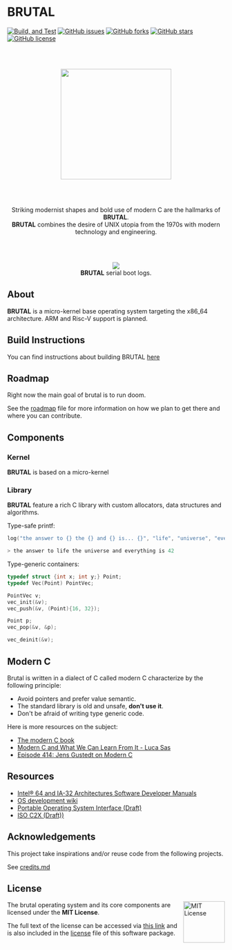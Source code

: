 # **BRUTAL**

[![Build, and Test](https://github.com/brutal-org/brutal/actions/workflows/main.yml/badge.svg)](https://github.com/brutal-org/brutal/actions/workflows/main.yml)
[![GitHub issues](https://img.shields.io/github/issues/brutal-org/brutal)](https://github.com/brutal-org/brutal/issues)
[![GitHub forks](https://img.shields.io/github/forks/brutal-org/brutal)](https://github.com/brutal-org/brutal/network)
[![GitHub stars](https://img.shields.io/github/stars/brutal-org/brutal)](https://github.com/brutal-org/brutal/stargazers)
[![GitHub license](https://img.shields.io/github/license/brutal-org/brutal)](https://github.com/brutal-org/brutal/blob/main/license)

<br/>
<br/>
<p align="center">
<img width="256" src="meta/assets/logo.png">
</p>
<br/>
<br/>
<p align="center">
Striking modernist shapes and bold use of modern C are the hallmarks of <b>BRUTAL</b>.<br>
<b>BRUTAL</b> combines the desire of UNIX utopia from the 1970s with modern technology and engineering.
</p>
<br/>
<br/>

<p align="center">
<img src="meta/screenshots/2021-06-20.png">
<br>
<b>BRUTAL</b> serial boot logs.
</p>


## About

**BRUTAL** is a micro-kernel base operating system targeting the x86_64 architecture. ARM and Risc-V support is planned.

## Build Instructions
You can find instructions about building BRUTAL [here](book/01-04-build.md)

## Roadmap

Right now the main goal of brutal is to run doom.

See the [roadmap](book/01-02-roadmap.md) file for more information on how we plan to get there and where you can contribute.

## Components

### Kernel

**BRUTAL** is based on a micro-kernel

### Library

**BRUTAL** feature a rich C library with custom allocators, data structures and algorithms.

Type-safe printf:

```c
log("the answer to {} the {} and {} is... {}", "life", "universe", "everything", 42);

> the answer to life the universe and everything is 42
```

Type-generic containers:

```c
typedef struct {int x; int y;} Point;
typedef Vec(Point) PointVec;

PointVec v;
vec_init(&v);
vec_push(&v, (Point){16, 32});

Point p;
vec_pop(&v, &p);

vec_deinit(&v);
```

## Modern C

Brutal is written in a dialect of C called modern C characterize by the following principle:

- Avoid pointers and prefer value semantic.
- The standard library is old and unsafe, **don't use it**.
- Don't be afraid of writing type generic code.

Here is more resources on the subject:

- [The modern C book](https://modernc.gforge.inria.fr/)
- [Modern C and What We Can Learn From It - Luca Sas](https://www.youtube.com/watch?v=QpAhX-gsHMs)
- [Episode 414: Jens Gustedt on Modern C](https://www.youtube.com/watch?v=xioxhMOx9t4)

## Resources

- [Intel® 64 and IA-32 Architectures Software Developer Manuals](https://software.intel.com/content/www/us/en/develop/articles/intel-sdm.html)
- [OS development wiki](https://wiki.osdev.org/Main_Page)
- [Portable Operating System Interface (Draft)](http://www.open-std.org/jtc1/sc22/open/n4217.pdf)
- [ISO C2X (Draft))](https://wg14.link/c2x)

## Acknowledgements

This project take inspirations and/or reuse code from the following projects.

See [credits.md](book/credits.md)

## License

<a href="https://opensource.org/licenses/MIT">
  <img align="right" height="96" alt="MIT License" src="meta/assets/mit-license.png" />
</a>

The brutal operating system and its core components are licensed under the **MIT License**.

The full text of the license can be accessed via [this link](https://opensource.org/licenses/MIT) and is also included in the [license](License) file of this software package.
